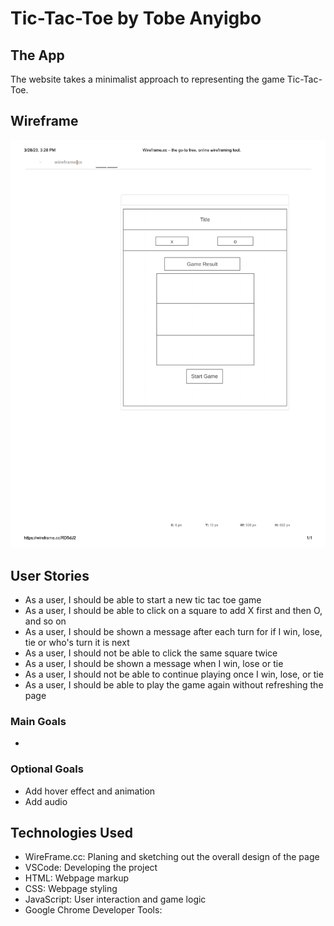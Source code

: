 # Tic-Tac-Toe by Tobe Anyigbo

## The App

The website takes a minimalist approach to representing the game Tic-Tac-Toe. 

## Wireframe
<p align="center">
<img src="resources/project_wireframe.pdf">
</p>

## User Stories
- As a user, I should be able to start a new tic tac toe game
- As a user, I should be able to click on a square to add X first and then O, and so on
- As a user, I should be shown a message after each turn for if I win, lose, tie or who's turn it is next
- As a user, I should not be able to click the same square twice
- As a user, I should be shown a message when I win, lose or tie
- As a user, I should not be able to continue playing once I win, lose, or tie
- As a user, I should be able to play the game again without refreshing the page

### Main Goals
- 
### Optional Goals
- Add hover effect and animation
- Add audio 

## Technologies Used
- WireFrame.cc: Planing and sketching out the overall design of the page
- VSCode: Developing the project
- HTML: Webpage markup
- CSS: Webpage styling
- JavaScript: User interaction and game logic
- Google Chrome Developer Tools: 